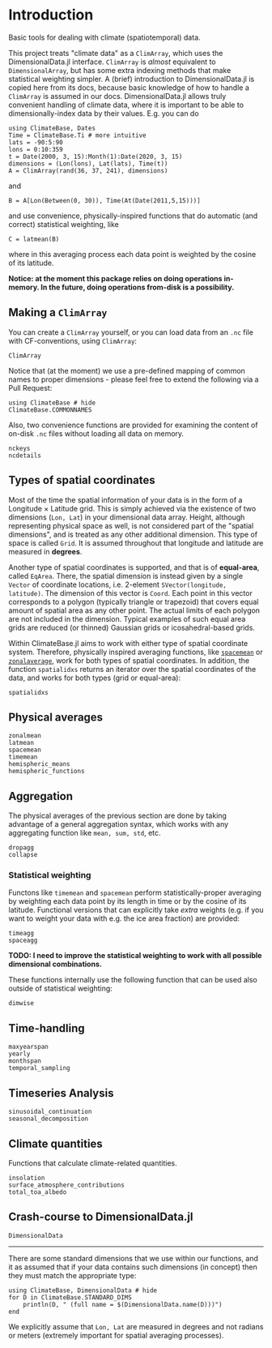 # Introduction
Basic tools for dealing with climate (spatiotemporal) data.

This project treats "climate data" as a `ClimArray`, which uses the DimensionalData.jl interface.
`ClimArray` is *almost* equivalent to `DimensionalArray`, but has some extra indexing methods that make statistical weighting simpler.
A (brief) introduction to DimensionalData.jl is copied here from its docs, because basic knowledge of how to handle a `ClimArray` is assumed in our docs.
DimensionalData.jl allows truly convenient handling of climate data, where it is important to be able to dimensionally-index data by their values. E.g. you can do
```@example main
using ClimateBase, Dates
Time = ClimateBase.Ti # more intuitive
lats = -90:5:90
lons = 0:10:359
t = Date(2000, 3, 15):Month(1):Date(2020, 3, 15)
dimensions = (Lon(lons), Lat(lats), Time(t))
A = ClimArray(rand(36, 37, 241), dimensions)
```
and
```@example main
B = A[Lon(Between(0, 30)), Time(At(Date(2011,5,15)))]
```
and use convenience, physically-inspired functions that do automatic (and correct) statistical weighting, like
```@example main
C = latmean(B)
```
where in this averaging process each data point is weighted by the cosine of its latitude.

**Notice: at the moment this package relies on doing operations in-memory. In the future, doing operations from-disk is a possibility.**

## Making a `ClimArray`
You can create a `ClimArray` yourself, or you can load data from an `.nc` file with CF-conventions, using `ClimArray`:
```@docs
ClimArray
```

Notice that (at the moment) we use a pre-defined mapping of common names to proper dimensions - please feel free to extend the following via a Pull Request:
```@example main
using ClimateBase # hide
ClimateBase.COMMONNAMES
```

Also, two convenience functions are provided for examining the content of on-disk `.nc` files without loading all data on memory.
```@docs
nckeys
ncdetails
```


## Types of spatial coordinates
Most of the time the spatial information of your data is in the form of a Longitude × Latitude grid. This is simply achieved via the existence of two dimensions (`Lon, Lat`) in your dimensional data array. Height, although representing physical space as well, is not considered part of the "spatial dimensions", and is treated as any other additional dimension.
This type of space is called `Grid`. It is assumed throughout that longitude and latitude are measured in **degrees**.

Another type of spatial coordinates is supported, and that is of **equal-area**, called `EqArea`.
There, the spatial dimension is instead given by a single `Vector` of coordinate locations, i.e. 2-element `SVector(longitude, latitude)`. The dimension of this vector is `Coord`.
Each point in this vector corresponds to a polygon (typically triangle or trapezoid) that covers equal amount of spatial area as any other point.
The actual limits of each polygon are not included in the dimension.
Typical examples of such equal area grids are reduced (or thinned) Gaussian grids or icosahedral-based grids.

Within ClimateBase.jl aims to work with either type of spatial coordinate system. Therefore, physically inspired averaging functions, like [`spacemean`](@ref) or [`zonalaverage`](@ref), work for both types of spatial coordinates.
In addition, the function `spatialidxs` returns an iterator over the spatial coordinates of the data, and works for both types (grid or equal-area):
```@docs
spatialidxs
```

## Physical averages
```@docs
zonalmean
latmean
spacemean
timemean
hemispheric_means
hemispheric_functions
```

## Aggregation
The physical averages of the previous section are done by taking advantage of a general aggregation syntax, which works with any aggregating function like `mean, sum, std`, etc.
```@docs
dropagg
collapse
```

### Statistical weighting
Functons like `timemean` and `spacemean` perform statistically-proper averaging by weighting each data point by its length in time or by the cosine of its latitude.
Functional versions that can explicitly take *extra* weights (e.g. if you want to weight your data with e.g. the ice area fraction) are provided:
```@docs
timeagg
spaceagg
```
**TODO: I need to improve the statistical weighting to work with all possible dimensional combinations.**

These functions internally use the following function that can be used also outside of statistical weighting:
```@docs
dimwise
```


## Time-handling
```@docs
maxyearspan
yearly
monthspan
temporal_sampling
```

## Timeseries Analysis
```@docs
sinusoidal_continuation
seasonal_decomposition
```

## Climate quantities
Functions that calculate climate-related quantities.
```@docs
insolation
surface_atmosphere_contributions
total_toa_albedo
```

## Crash-course to DimensionalData.jl
```@docs
DimensionalData
```

---

There are some standard dimensions that we use within our functions, and it as assumed that if your data contains such dimensions (in concept) then they must match the appropriate type:
```@example
using ClimateBase, DimensionalData # hide
for D in ClimateBase.STANDARD_DIMS
    println(D, " (full name = $(DimensionalData.name(D)))")
end
```
We explicitly assume that `Lon, Lat` are measured in degrees and not radians or meters (extremely important for spatial averaging processes).
